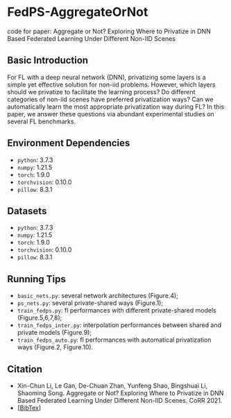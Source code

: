 # FedPS-AggregateOrNot
code for paper: Aggregate or Not? Exploring Where to Privatize in DNN Based Federated Learning Under Different Non-IID Scenes

## Basic Introduction
For FL with a deep neural network (DNN), privatizing some layers is a simple yet effective solution for non-iid problems. However, which layers should we privatize to facilitate the learning process? Do different categories of non-iid scenes have preferred privatization ways? Can we automatically learn the most appropriate privatization way during FL? In this paper, we answer these questions via abundant experimental studies on several FL benchmarks.

## Environment Dependencies
  * `python`: 3.7.3
  * `numpy`: 1.21.5
  * `torch`: 1.9.0
  * `torchvision`: 0.10.0
  * `pillow`: 8.3.1

## Datasets
  * `python`: 3.7.3
  * `numpy`: 1.21.5
  * `torch`: 1.9.0
  * `torchvision`: 0.10.0
  * `pillow`: 8.3.1

## Running Tips
  * `basic_nets.py`: several network architectures (Figure.4);
  * `ps_nets.py`: several private-shared ways (Figure.1);
  * `train_fedps.py`: fl performances with different private-shared models (Figure.5,6,7,8);
  * `train_fedps_inter.py`: interpolation performances between shared and private models (Figure.9);
  * `train_fedps_auto.py`: fl performances with automatical privatization ways (Figure.2, Figure.10).

## Citation
  * Xin-Chun Li, Le Gan, De-Chuan Zhan, Yunfeng Shao, Bingshuai Li, Shaoming Song. Aggregate or Not? Exploring Where to Privatize in DNN Based Federated Learning Under Different Non-IID Scenes. CoRR 2021.
  * \[[BibTex](https://dblp.org/pid/246/2947.html)\]
